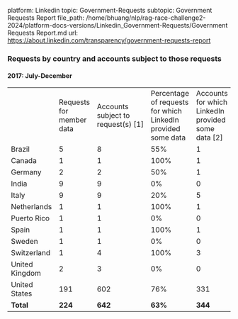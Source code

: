 platform: Linkedin
topic: Government-Requests
subtopic: Government Requests Report
file_path: /home/bhuang/nlp/rag-race-challenge2-2024/platform-docs-versions/Linkedin_Government-Requests/Government Requests Report.md
url: https://about.linkedin.com/transparency/government-requests-report

### Requests by country and accounts subject to those requests

#### 2017: July-December

|     |     |     |     |     |
| --- | --- | --- | --- | --- |
|     | Requests for member data | Accounts subject to request(s) \[1\] | Percentage of requests for which LinkedIn provided some data | Accounts for which LinkedIn provided some data \[2\] |
| Brazil | 5   | 8   | 55% | 1   |
| Canada | 1   | 1   | 100% | 1   |
| Germany | 2   | 2   | 50% | 1   |
| India | 9   | 9   | 0%  | 0   |
| Italy | 9   | 9   | 20% | 5   |
| Netherlands | 1   | 1   | 100% | 1   |
| Puerto Rico | 1   | 1   | 0%  | 0   |
| Spain | 1   | 1   | 100% | 1   |
| Sweden | 1   | 1   | 0%  | 0   |
| Switzerland | 1   | 4   | 100% | 3   |
| United Kingdom | 2   | 3   | 0%  | 0   |
| United States | 191 | 602 | 76% | 331 |
| **Total** | **224** | **642** | **63%** | **344** |